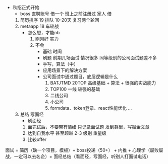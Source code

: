 - 秋招正式开始
    - boss 直聘账号 借一个
        班上之前注册过
        家人 借
    1. 简历排序 19
        排队 10-20天  复习两个轮回
    2. metaapp 18 车轮战
        - 怎么想，才能nb
            1. 刚刚好  实力
            2. 不会
                - 基础
                    时间
                - 刷题
                    前期几场面试 情况很多
                    同等级别的公司面试题差不多
                - 手写，算法（中）
                - 应用场景下的解决方案
                - 公司面试中通过题目，底层逻辑是什么
                    1. BATJTMD 20TOP 高级基础 + 算法 + 很强的实战能力
                    2. TOP100 一线 较强的基础
                    3. 二线公司
                    4. 小公司
                    5. formdata、token登录、react性能优化 ...
    3. 总结 写面经
        - 刷面经
        1. 面完试后，不要带有情绪
            只记录面试题 发到群里，写掘金文章
        2. 达到自我水平  甚至超越 2-3 级别
            重量级
        3. 比较offer

面试 = 简历（缺一个项目，模板）+ boss投递（50+） + 内推 + 心理学（屡败屡战，一定可以去名企）+ 面经总结（看面经，写面经，听别人打面试电话）
